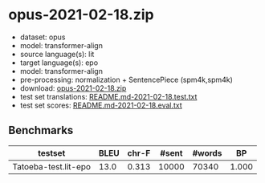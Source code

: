 # opus-2021-02-18.zip

* dataset: opus
* model: transformer-align
* source language(s): lit
* target language(s): epo
* model: transformer-align
* pre-processing: normalization + SentencePiece (spm4k,spm4k)
* download: [opus-2021-02-18.zip](https://object.pouta.csc.fi/Tatoeba-MT-models/lit-epo/opus-2021-02-18.zip)
* test set translations: [README.md-2021-02-18.test.txt](https://object.pouta.csc.fi/Tatoeba-MT-models/lit-epo/README.md-2021-02-18.test.txt)
* test set scores: [README.md-2021-02-18.eval.txt](https://object.pouta.csc.fi/Tatoeba-MT-models/lit-epo/README.md-2021-02-18.eval.txt)

## Benchmarks

| testset | BLEU  | chr-F | #sent | #words | BP |
|---------|-------|-------|-------|--------|----|
| Tatoeba-test.lit-epo 	| 13.0 	| 0.313 	| 10000 	| 70340 	| 1.000 |

